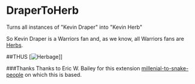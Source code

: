# DraperToHerb
Turns all instances of "Kevin Draper" into "Kevin Herb"

So Kevin Draper is a Warriors fan and, as we know, all Warriors fans are [Herbs](http://deadspin.com/warriors-fans-are-herbs-1780139242).

##THUS
[![Herbage](http://www.adaptershack.com/m/files/_tmp_phpid4hob_screenshot_2016-06-23_17.04.29.png)]]

###Thanks
Thanks to Eric W. Bailey for this extension [millenial-to-snake-people](https://github.com/ericwbailey/millennials-to-snake-people) on which this is based.
